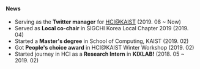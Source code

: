#### News
- Serving as the **Twitter manager** for <a href="https://twitter.com/hcikaist">HCI@KAIST</a> (2019. 08 ~ Now)
- Served as **Local co-chair** in SIGCHI Korea Local Chapter 2019 (2019. 04)
- Started a **Master's degree** in School of Computing, KAIST (2019. 02)
- Got **People's choice award** in HCI@KAIST Winter Workshop (2019. 02)
- Started journey in HCI as a **Research Intern** in **KIXLAB!** (2018. 05 ~ 2019. 02)

